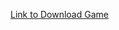 [Link to Download Game](https://drive.google.com/file/d/1OOufj0oTfQlEswwBa0xzF9czqJK7us7J/view?usp=sharing)
